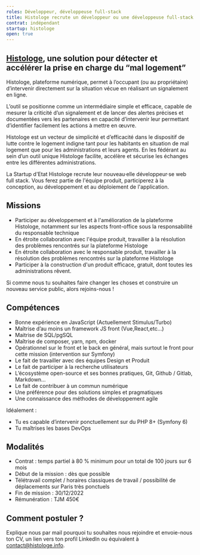 ```yaml
---
roles: Développeur, développeuse full-stack
title: Histologe recrute un développeur ou une développeuse full-stack 
contrat: indépendant
startup: histologe
open: true
---
```


## <a href="https://histologe.beta.gouv.fr/">Histologe</a>, une solution pour détecter et accélérer la prise en charge du “mal logement”
Histologe, plateforme numérique, permet à l’occupant (ou au propriétaire) d’intervenir directement sur la situation vécue en réalisant un signalement en ligne.

L’outil se positionne comme un intermédiaire simple et efficace, capable de mesurer la criticité d’un signalement et de lancer des alertes précises et documentées vers les partenaires en capacité d’intervenir leur permettant d’identifier facilement les actions à mettre en œuvre.

Histologe est un vecteur de simplicité et d’efficacité dans le dispositif de lutte contre le logement indigne tant pour les habitants en situation de mal logement que pour les administrations et leurs agents. En les fédérant au sein d’un outil unique Histologe facilite, accélère et sécurise les échanges entre les différentes administrations.

La Startup d'Etat Histologe recrute leur nouveau·elle développeur·se web full stack. Vous ferez partie de l'équipe produit, participerez à la conception, au développement et au déploiement de l'application.

## Missions
* Participer au développement et à l'amélioration de la plateforme Histologe, notamment sur les aspects front-office sous la responsabilité du responsable technique
* En étroite collaboration avec l'équipe produit, travailler à la résolution des problèmes rencontrés sur la plateforme Histologe
* En étroite collaboration avec le responsable produit, travailler à la résolution des problèmes rencontrés sur la plateforme Histologe
* Participer à la construction d'un produit efficace, gratuit, dont toutes les administrations rêvent.

Si comme nous tu souhaites faire changer les choses et construire un nouveau service public, alors rejoins-nous !

## Compétences
* Bonne expérience en JavaScript (Actuellement Stimulus/Turbo)
* Maîtrise d’au moins un framework JS front (Vue,React,etc…)
* Maitrise de SQL/pgSQL
* Maîtrise de composer, yarn, npm, docker
* Opérationnel sur le front et le back en général, mais surtout le front pour cette mission (intervention sur Symfony)
* Le fait de travailler avec des équipes Design et Produit
* Le fait de participer à la recherche utilisateurs
* L’écosystème open-source et ses bonnes pratiques, Git, Github / Gitlab, Markdown…
* Le fait de contribuer à un commun numérique
* Une préférence pour des solutions simples et pragmatiques
* Une connaissance des méthodes de développement agile

Idéalement :
* Tu es capable d’intervenir ponctuellement sur du PHP 8+ (Symfony 6)
* Tu maîtrises les bases DevOps

## Modalités
* Contrat : temps partiel à 80 % minimum pour un total de 100 jours sur 6 mois 
* Début de la mission : dès que possible
* Télétravail complet / horaires classiques de travail / possibilité de déplacements sur Paris très ponctuels
* Fin de mission : 30/12/2022 
* Rémunération : TJM 450€

## Comment postuler ?
Explique nous par mail pourquoi tu souhaites nous rejoindre et envoie-nous ton CV, un lien vers ton profil LinkedIn ou équivalent à contact@histologe.info.
